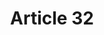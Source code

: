 ---
title: "Article 32"
draft: false
exceptions:
- info53f
memberstates:
- DK
score: 3
compensation:
- 
remarks: |
 


link: ""
---